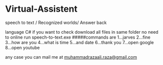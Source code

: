 # Virtual-Assistent
speech to text / Recognized worlds/ Answer back

language C#
if you want to check download all files in same folder
no need to online
run speech-to-text.exe 
#####commands are 
1...jarves
2...fine
3...how are you
4...what is time
5...and date
6...thank you
7...open google
8...open youtube

any case you can mail me at muhammadrazaali.raza@gmail.com
